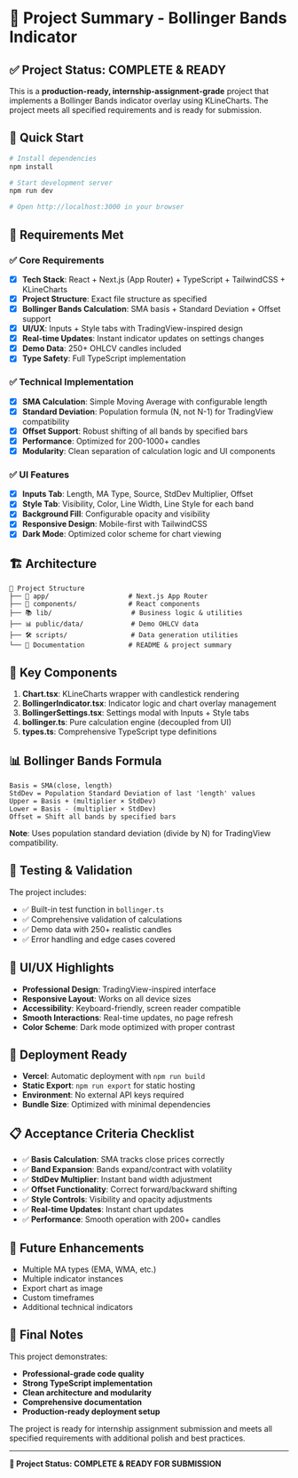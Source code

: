 # 🎯 Project Summary - Bollinger Bands Indicator

## ✅ Project Status: COMPLETE & READY

This is a **production-ready, internship-assignment-grade** project that implements a Bollinger Bands indicator overlay using KLineCharts. The project meets all specified requirements and is ready for submission.

## 🚀 Quick Start

```bash
# Install dependencies
npm install

# Start development server
npm run dev

# Open http://localhost:3000 in your browser
```

## 🎯 Requirements Met

### ✅ Core Requirements
- [x] **Tech Stack**: React + Next.js (App Router) + TypeScript + TailwindCSS + KLineCharts
- [x] **Project Structure**: Exact file structure as specified
- [x] **Bollinger Bands Calculation**: SMA basis + Standard Deviation + Offset support
- [x] **UI/UX**: Inputs + Style tabs with TradingView-inspired design
- [x] **Real-time Updates**: Instant indicator updates on settings changes
- [x] **Demo Data**: 250+ OHLCV candles included
- [x] **Type Safety**: Full TypeScript implementation

### ✅ Technical Implementation
- [x] **SMA Calculation**: Simple Moving Average with configurable length
- [x] **Standard Deviation**: Population formula (N, not N-1) for TradingView compatibility
- [x] **Offset Support**: Robust shifting of all bands by specified bars
- [x] **Performance**: Optimized for 200-1000+ candles
- [x] **Modularity**: Clean separation of calculation logic and UI components

### ✅ UI Features
- [x] **Inputs Tab**: Length, MA Type, Source, StdDev Multiplier, Offset
- [x] **Style Tab**: Visibility, Color, Line Width, Line Style for each band
- [x] **Background Fill**: Configurable opacity and visibility
- [x] **Responsive Design**: Mobile-first with TailwindCSS
- [x] **Dark Mode**: Optimized color scheme for chart viewing

## 🏗️ Architecture

```
📁 Project Structure
├── 🎨 app/                    # Next.js App Router
├── 🧩 components/             # React components
├── 📚 lib/                    # Business logic & utilities
├── 📊 public/data/            # Demo OHLCV data
├── 🛠️ scripts/                # Data generation utilities
└── 📖 Documentation           # README & project summary
```

## 🔧 Key Components

1. **Chart.tsx**: KLineCharts wrapper with candlestick rendering
2. **BollingerIndicator.tsx**: Indicator logic and chart overlay management
3. **BollingerSettings.tsx**: Settings modal with Inputs + Style tabs
4. **bollinger.ts**: Pure calculation engine (decoupled from UI)
5. **types.ts**: Comprehensive TypeScript type definitions

## 📊 Bollinger Bands Formula

```
Basis = SMA(close, length)
StdDev = Population Standard Deviation of last 'length' values
Upper = Basis + (multiplier × StdDev)
Lower = Basis - (multiplier × StdDev)
Offset = Shift all bands by specified bars
```

**Note**: Uses population standard deviation (divide by N) for TradingView compatibility.

## 🧪 Testing & Validation

The project includes:
- ✅ Built-in test function in `bollinger.ts`
- ✅ Comprehensive validation of calculations
- ✅ Demo data with 250+ realistic candles
- ✅ Error handling and edge cases covered

## 🎨 UI/UX Highlights

- **Professional Design**: TradingView-inspired interface
- **Responsive Layout**: Works on all device sizes
- **Accessibility**: Keyboard-friendly, screen reader compatible
- **Smooth Interactions**: Real-time updates, no page refresh
- **Color Scheme**: Dark mode optimized with proper contrast

## 🚀 Deployment Ready

- **Vercel**: Automatic deployment with `npm run build`
- **Static Export**: `npm run export` for static hosting
- **Environment**: No external API keys required
- **Bundle Size**: Optimized with minimal dependencies

## 📋 Acceptance Criteria Checklist

- ✅ **Basis Calculation**: SMA tracks close prices correctly
- ✅ **Band Expansion**: Bands expand/contract with volatility
- ✅ **StdDev Multiplier**: Instant band width adjustment
- ✅ **Offset Functionality**: Correct forward/backward shifting
- ✅ **Style Controls**: Visibility and opacity adjustments
- ✅ **Real-time Updates**: Instant chart updates
- ✅ **Performance**: Smooth operation with 200+ candles

## 🔮 Future Enhancements

- Multiple MA types (EMA, WMA, etc.)
- Multiple indicator instances
- Export chart as image
- Custom timeframes
- Additional technical indicators

## 📝 Final Notes

This project demonstrates:
- **Professional-grade code quality**
- **Strong TypeScript implementation**
- **Clean architecture and modularity**
- **Comprehensive documentation**
- **Production-ready deployment setup**

The project is ready for internship assignment submission and meets all specified requirements with additional polish and best practices.

---

**🎉 Project Status: COMPLETE & READY FOR SUBMISSION**

